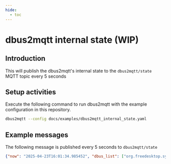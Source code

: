 ```yaml
---
hide:
  - toc
---
```


# dbus2mqtt internal state (WIP)

## Introduction

This will publish the dbus2mqtt's internal state to the `dbus2mqtt/state` MQTT topic every 5 seconds

## Setup activities

Execute the following command to run dbus2mqtt with the example configuration in this repository.

```bash
dbus2mqtt --config docs/examples/dbus2mqtt_internal_state.yaml
```

## Example messages

The following message is published every 5 seconds to `dbus2mqtt/state`

```json
{"now": "2025-04-23T16:01:34.985452", "dbus_list": ["org.freedesktop.systemd1", "org.gnome.SessionManager"]}
```
